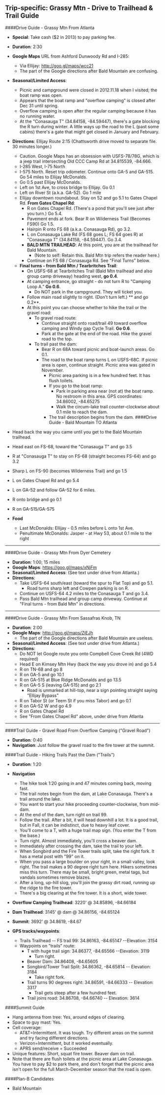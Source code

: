 Trip-specific: Grassy Mtn - Drive to Trailhead & Trail Guide
--------------------------------------------------------
####Drive Guide - Grassy Mtn From Atlanta

* **Special**: Take cash ($2 in 2013) to pay parking fee.
* **Duration**: 2:30
* **Google Maps** URL from Ashford Dunwoody Rd and I-285: 
    * Via Ellijay: http://goo.gl/maps/wcc21
    * The part of the Google directions after Bald Mountain are confusing.
* **Seasonal/Limited Access**:
    * Picnic and campground were closed in 2012.11.18 when I visited; the boat ramp was open.
    * Appears that the boat ramp and "overflow camping" is closed after Dec 31 until spring.  
    * Overflow camping is open after the regular camping because it has no running water.
    * At the "Conasauga T" (34.84158, -84.59447), there's a gate blocking the R turn during winter. A little ways up the road to the L (past some cabins) there's a gate that might get closed in January and February.
* **Directions**: Ellijay Route 2:15 (Chattsworth drive moved to separate file.  30 minutes longer.) 
    * Caution. Google Maps has an obsession with USFS-78/78G, which is a jeep trail intersecting Old CCC Camp Rd at 34.815539, -84.666.
    * I-285 West, I-75 North
    * I-575 North. Reset trip odometer.  Continue onto GA-5 and GA-515.  Go 54 miles to Ellijay McDonalds.
    * Go 0.5 past Ellijay McDonalds.
    * Left on 1st Ave, to cross bridge to Ellijay. Go 0.1
    * Left on River St (a.k.a. GA-52). Go 1 mile
    * Ellijay downtown roundabout. Stay on 52 and go 5.1 to Gates Chapel Rd.
    **From Gates Chapel Rd**:
	    * R on Gates Chapel Rd.  (There's a pond that you'll see just after you turn.)  Go 5.4.
	    * Pavement ends at fork.  Bear R on Wilderness Trail (Becomes FS90) Go 1.5.
	    * Hairpin R onto FS 68 (a.k.a. Conasauga Rd), go 3.2.
	    * L on Conasauga Lake Rd (FS 68 goes L; FS 64 goes R) at "Conasauga T" (34.84158, -84.59447).  Go 3.4.
	    * **BALD MTN TRAILHEAD**: At this point, you are at the trailhead for Bald Mountain.
	        * (Note to self: Retain this.  Bald Mtn trip refers the reader here.)
	    * Continue on FS 68 / Conasauga Rd.  See "Final Turns" below.
    * **Final turns - from Bald Mtn / Tearbritches Trail**:
        * On USFS-68 at Tearbritches Trail (Bald Mtn trailhead and also group camp driveway) heading west, **go 0.4**.
        * At camping entrance, go straight - do not turn R to "Camping Loop A."  **Go 0.6**.
            * Do NOT park in the campground.  They will ticket you.
        * Follow main road slightly to right.  (Don't turn left.) ** and go 0.2**.
        * At this point you can choose whether to hike the trail or the gravel road:
            * To gravel road route:
                * Continue straight onto road/trail 49 toward overflow camping and Windy gap Cycle Trail.  **Go 0.6**.
                * Park at the gate at the end of the road.  Hike the gravel road to the top.
            * To trail past the dam:
                * Bear R on 68A toward picnic and boat-launch areas.  Go 0.1.
                * The road to the boat ramp turns L on USFS-68C.  If picnic area is open, continue straight.  Picnic area was gated in November.
                    * Picnic area parking is in a few hundred feet.  It has flush toilets.
                    * If you go to the boat ramp:
                        * Park in parking area near (not at) the boat ramp.  No restroom in this area. GPS coordinates: 34.86002, -84.65275
                        * Walk the circum-lake trail counter-clockwise about 0.1 mile to reach the dam. 
                    * The trail description begins from the dam.
####Drive Guide - Bald Mountain TO Atlanta
* Head back the way you came until you get to the Bald Mountain trailhead.
* Head east on FS-68, toward the "Conasauga T" and go 3.5
* R at "Conasauga T" to stay on FS-68 (straight becomes FS-64) and go 3.2
* Sharp L on FS-90 (becomes Wilderness Trail) and go 1.5
* L on Gates Chapel Rd and go 5.4
* L on GA-52 and follow GA-52 for 6 miles.
* R onto bridge and go 0.1
* R on GA-515/GA-575

* **Food**
    * Last McDonalds: Ellijay - 0.5 miles before L onto 1st Ave.
    * Penultimate McDonalds: Jasper - at Hwy 53, about 0.1 mile to the right

--------------------------------------------------------
####Drive Guide - Grassy Mtn From Dyer Cemetery

* **Duration**: 1:00; 15 miles
* **Google Maps**: https://goo.gl/maps/xNjFm 
* **Seasonal/Limited Access**: (See text under drive from Atlanta.)
* **Directions**:
    * Take USFS-64 south/east (toward the spur to Flat Top) and go 5.1.
        * Road turns sharp left and Cowpen parking is on R.
    * Continue on USFS-64 4.2 miles to the Conasauga T and go 3.4.
    * Pass Bald Mtn trailhead and group camp driveway.  Continue at "Final turns - from Bald Mtn" in directions.

--------------------------------------------------------
####Drive Guide - Grassy Mtn From Sassafras Knob, TN

* **Duration**: 2:00
* **Google Maps**: http://goo.gl/maps/ZiEJh 
    * The part of the Google directions after Bald Mountain are useless.
* **Seasonal/Limited Access**: (See text under drive from Atlanta.)
* **Directions**: 
    * Do NOT let Google route you onto Compbell Cove Creek Rd (4WD required)
    * Head E on Kimsey Mtn Hwy (back the way you drove in) and go 5.4
    * R on TN-68 and go 8
    * R on GA-5 and go 10.1
    * R on GA-515 at Blue Ridge McDonalds and go 13.5
    * R on GA-5 S (leaving GA-515) and go 2.1
        * Road is unmarked at hill-top, near a sign pointing straight saying "Ellijay Bypass"
    * R on Tabor St (or Teem St if you miss Tabor) and go 0.1
    * R on GA-52 W and go 4.9
    * R on Gates Chapel Rd
	* See "From Gates Chapel Rd" above, under drive from Atlanta

--------------------------------------------------------
####Trail Guide - Gravel Road From Overflow Camping ("Gravel Road")

* **Duration**: 0:40
* **Navigation**: Just follow the gravel road to the fire tower at the summit.

####Trail Guide - Hiking Trails Past the Dam ("Trails")

* **Duration**: 1:20
* **Navigation**
    * The hike took 1:20 going in and 47 minutes coming back, moving fast.
    * The trail notes begin from the dam, at Lake Conasauga. There's a trail around the lake.
    * You want to start your hike proceeding counter-clockwise, from mid-dam.
    * At the end of the dam, turn right on trail 99.
    * Follow the trail. After a bit, it will head downhill a lot. It is a good trail, but in Fall, it can be indistinct, due to heavy leaf cover.
    * You'll come to a T, with a huge trail map sign. (You enter the T from the base.)
    * Turn right. Almost immediately, you'll cross a beaver dam.
    * Immediately after crossing the dam, take the trail to your left.
    * When Songbird and the Fire Tower trails split, take the right fork. It has a metal post with "99" on it.
    * When you pass a large boulder on your right, in a small valley, look right. The trail makes a 90 degree right turn here. Hikers sometimes miss this turn. There may be small, bright green, metal tags, but vandals sometimes remove blazes.
    * After a long, up-hill slog, you'll join the grassy dirt road, running up the ridge to the fire tower.
    * There's a big clearing at the fire tower. It is a short, wide tower.

* **Overflow Camping Trailhead**: 3220' @ 34.85896, -84.66184
* **Dam Trailhead**: 3145' @ dam @ 34.86156, -84.65124 
* **Summit**: 3692' @ 34.8619, -84.67
* **GPS tracks/waypoints**:
    * Trails Trailhead -- FS trail 99: 34.86163, -84.65147 --Elevation: 3154
    * Waypoints on "trails" route:
        * T with huge trail sign: 34.86377, -84.65566 --Elevation: 3119
            * Turn right.
        * Beaver Dam: 34.86408, -84.65605
        * Songbird/Tower Trail Split: 34.86362, -84.65814 -- Elevation: 3184
            * Take right fork.
        * Trail turns 90 degrees right: 34.86591, -84.66333 -- Elevation: 3317
            * Trail gets steep after a few hundred feet.
        * Trail joins road: 34.86708, -84.66740 -- Elevation: 3614

####Summit Guide

* Hang antenna from tree: Yes, around edges of clearing.
* Space to guy mast: Yes.
* Cell coverage: 
    * AT&T=Intermittent. It was tough.  Try different areas on the summit and try facing different directions.
    * Verizon=Intermittent, but it worked eventually.
    * APRS send/receive = Succeeded
* Unique features: Short, squat fire tower.  Beaver dam on trail.
* Note that there are flush toilets at the picnic area at Lake Conasauga.  You have to pay $2 to park there, and don't forget that the picnic area isn't open for the full March-December season that the road is open.


####Plan-B Candidates

* Bald Mountain